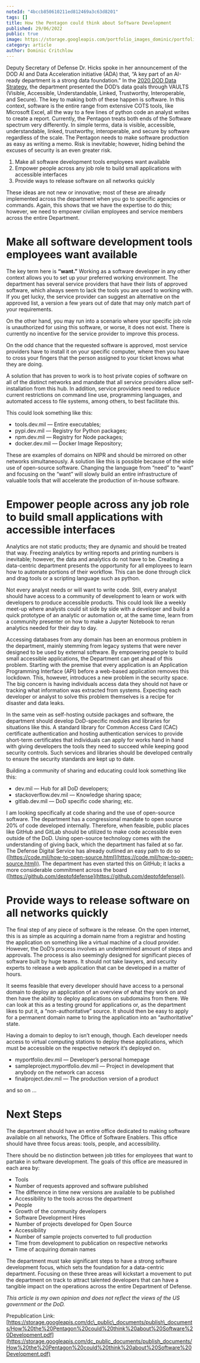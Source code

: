 ```yaml
---
noteId: "4bccb850610211ed812469a3c63d8201"
tags: []
title: How the Pentagon could think about Software Development
published: 29/06/2022
public: true
image: https://storage.googleapis.com/portfolio_images_dominic/portfolio_images/Planes-13.jpg
category: article
author: Dominic Critchlow
---
```


Deputy Secretary of Defense Dr. Hicks spoke in her announcement of the DOD AI and Data Acceleration initiative (ADA) that, “A key part of an AI-ready department is a strong data foundation.” In the [2020 DOD Data Strategy](https://media.defense.gov/2020/Oct/08/2002514180/-1/-1/0/DOD-DATA-STRATEGY.PDF), the department presented the DOD’s data goals through VAULTS (Visible, Accessible, Understandable, Linked, Trustworthy, Interoperable, and Secure). The key to making both of these happen is software. In this context, software is the entire range from extensive COTS tools, like Microsoft Excel, all the way to a few lines of python code an analyst writes to create a report. Currently, the Pentagon treats both ends of the Software spectrum very differently. In simple terms, data is visible, accessible, understandable, linked, trustworthy, interoperable, and secure by software regardless of the scale. The Pentagon needs to make software production as easy as writing a memo. Risk is inevitable; however, hiding behind the excuses of security is an even greater risk.

1.  Make all software development tools employees want available
2.  Empower people across any job role to build small applications with accessible interfaces
3.  Provide ways to release software on all networks quickly

These ideas are not new or innovative; most of these are already implemented across the department when you go to specific agencies or commands. Again, this shows that we have the expertise to do this; however, we need to empower civilian employees and service members across the entire Department.

Make all software development tools employees want available
============================================================

The key term here is **“want.”** Working as a software developer in any other context allows you to set up your preferred working environment. The department has several service providers that have their lists of approved software, which always seem to lack the tools you are used to working with. If you get lucky, the service provider can suggest an alternative on the approved list, a version a few years out of date that may only match part of your requirements.

On the other hand, you may run into a scenario where your specific job role is unauthorized for using this software, or worse, it does not exist. There is currently no incentive for the service provider to improve this process.

On the odd chance that the requested software is approved, most service providers have to install it on your specific computer, where then you have to cross your fingers that the person assigned to your ticket knows what they are doing.

A solution that has proven to work is to host private copies of software on all of the distinct networks and mandate that all service providers allow self-installation from this hub. In addition, service providers need to reduce current restrictions on command line use, programming languages, and automated access to file systems, among others, to best facilitate this.

This could look something like this:

*   tools.dev.mil — Entire executables;
*   pypi.dev.mil — Registry for Python packages;
*   npm.dev.mil — Registry for Node packages;
*   docker.dev.mil — Docker Image Repository;

These are examples of domains on NIPR and should be mirrored on other networks simultaneously. A solution like this is possible because of the wide use of open-source software. Changing the language from “need” to “want” and focusing on the “want” will slowly build an entire infrastructure of valuable tools that will accelerate the production of in-house software.

Empower people across any job role to build small applications with accessible interfaces
=========================================================================================

Analytics are not static products; they are dynamic and should be treated that way. Freezing analytics by writing reports and printing numbers is inevitable; however, the data and analytics do not have to be. Creating a data-centric department presents the opportunity for all employees to learn how to automate portions of their workflow. This can be done through click and drag tools or a scripting language such as python.

Not every analyst needs or will want to write code. Still, every analyst should have access to a community of development to learn or work with developers to produce accessible products. This could look like a weekly meet-up where analysts could sit side by side with a developer and build a quick prototype of an analytic or automation or, at the same time, learn from a community presenter on how to make a Jupyter Notebook to rerun analytics needed for their day to day.

Accessing databases from any domain has been an enormous problem in the department, mainly stemming from legacy systems that were never designed to be used by external software. By empowering people to build small accessible applications, the Department can get ahead of this problem. Starting with the premise that every application is an Application Programming Interface (API) before a web-based application removes this lockdown. This, however, introduces a new problem in the security space. The big concern is having individuals access data they should not have or tracking what information was extracted from systems. Expecting each developer or analyst to solve this problem themselves is a recipe for disaster and data leaks.

In the same vein as self-hosting outside packages and software, the department should develop DoD-specific modules and libraries for situations like this. A standard library for Common Access Card (CAC) certificate authentication and hosting authentication services to provide short-term certificates that individuals can apply for works hand in hand with giving developers the tools they need to succeed while keeping good security controls. Such services and libraries should be developed centrally to ensure the security standards are kept up to date.

Building a community of sharing and educating could look something like this:

*   dev.mil — Hub for all DoD developers;
*   stackoverflow.dev.mil — Knowledge sharing space;
*   gitlab.dev.mil — DoD specific code sharing; etc.

I am looking specifically at code sharing and the use of open-source software. The department has a congressional mandate to open source 20% of code developed internally. Therefore, when feasible, public places like GitHub and GitLab should be utilized to make code accessible even outside of the DoD. Using open-source technology comes with the understanding of giving back, which the department has failed at so far. The Defense Digital Service has already outlined an easy path to do so ([https://code.mil/how-to-open-source.html](https://code.mil/how-to-open-source.html)). The department has even started this on GitHub; it lacks a more considerable commitment across the board ([https://github.com/deptofdefense](https://github.com/deptofdefense)).

Provide ways to release software on all networks quickly
========================================================

The final step of any piece of software is the release. On the open internet, this is as simple as acquiring a domain name from a registrar and hosting the application on something like a virtual machine of a cloud provider. However, the DoD’s process involves an undetermined amount of steps and approvals. The process is also seemingly designed for significant pieces of software built by huge teams. It should not take lawyers, and security experts to release a web application that can be developed in a matter of hours.

It seems feasible that every developer should have access to a personal domain to deploy an application of an overview of what they work on and then have the ability to deploy applications on subdomains from there. We can look at this as a testing ground for applications or, as the department likes to put it, a “non-authoritative” source. It should then be easy to apply for a permanent domain name to bring the application into an “authoritative” state.

Having a domain to deploy to isn’t enough, though. Each developer needs access to virtual computing stations to deploy these applications, which must be accessible on the respective network it’s deployed on.

*   myportfolio.dev.mil — Developer’s personal homepage
*   sampleproject.myportfolio.dev.mil — Project in development that anybody on the network can access
*   finalproject.dev.mil — The production version of a product

and so on …

Next Steps
==========

The department should have an entire office dedicated to making software available on all networks, The Office of Software Enablers. This office should have three focus areas: tools, people, and accessibility.

There should be no distinction between job titles for employees that want to partake in software development. The goals of this office are measured in each area by:

*   Tools
*   Number of requests approved and software published
*   The difference in time new versions are available to be published
*   Accessibility to the tools across the department
*   People
*   Growth of the community developers
*   Software Development Hires
*   Number of projects developed for Open Source
*   Accessibility
*   Number of sample projects converted to full production
*   Time from development to publication on respective networks
*   Time of acquiring domain names

The department must take significant steps to have a strong software development focus, which sets the foundation for a data-centric department. Focusing on these three areas will kickstart a movement to put the department on track to attract talented developers that can have a tangible impact on the operations across the entire Department of Defense.

_This article is my own opinion and does not reflect the views of the US government or the DoD._

Prepublication Link: [https://storage.googleapis.com/dc\_public\_documents/publish\_documents/How%20the%20Pentagon%20could%20think%20about%20Software%20Development.pdf](https://storage.googleapis.com/dc_public_documents/publish_documents/How%20the%20Pentagon%20could%20think%20about%20Software%20Development.pdf)

